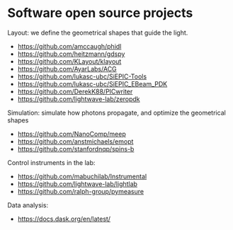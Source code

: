 # Software open source projects


Layout: we define the geometrical shapes that guide the light. 

- https://github.com/amccaugh/phidl
- https://github.com/heitzmann/gdspy
- https://github.com/KLayout/klayout
- https://github.com/AyarLabs/ACG
- https://github.com/lukasc-ubc/SiEPIC-Tools
- https://github.com/lukasc-ubc/SiEPIC_EBeam_PDK
- https://github.com/DerekK88/PICwriter
- https://github.com/lightwave-lab/zeropdk


Simulation: simulate how photons propagate, and optimize the geometrical shapes

- https://github.com/NanoComp/meep
- https://github.com/anstmichaels/emopt
- https://github.com/stanfordnqp/spins-b


Control instruments in the lab:

- https://github.com/mabuchilab/Instrumental
- https://github.com/lightwave-lab/lightlab
- https://github.com/ralph-group/pymeasure


Data analysis:
- https://docs.dask.org/en/latest/
